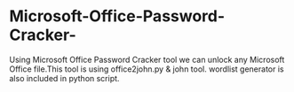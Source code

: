 # Microsoft-Office-Password-Cracker-
Using Microsoft Office Password Cracker tool we can unlock any Microsoft Office file.This tool is using office2john.py &amp; john tool. wordlist generator is also included in python script.
